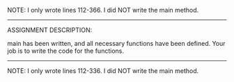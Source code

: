 NOTE: I only wrote lines 112-366. I did NOT write the main method.

****************************************************************************************************************
ASSIGNMENT DESCRIPTION:

main has been written, and all necessary functions have been defined. Your job is to write the code for the 
functions.

****************************************************************************************************************

NOTE: I only wrote lines 112-336. I did NOT write the main method.
